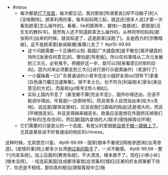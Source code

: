 - #inbox
    - 每次都是[打了疫苗](https://www.zhihu.com/question/459211214/answer/1884571326)，每次都忘记。我对那些[所谓善良][却不动脑子]的人[没啥期待]。颜革利用的事，每年起码两三起，就这还[很多人说]才第一次看到颜革[怎么操作的]。看看，hk的那两年，媒体[一直跟进]，那就是[活生生的教科书]。竟然有人还不知道颜革怎么操作的。从林同学的妈妈[那张照片]出来的时候，就该知道了，这是颜革[没跑了]。全是西方的[宗教暗喻]，这不是颜革那[新闻联播]看哪儿去了？ #pt10-99.99
        - 这个问题需要一个正确的认知: 我国[广大键盘侠]是不敢在[离开键盘的场所][发表任何意见]的，哪怕是[骂老板]。所以任何事情从二次元发展到三次元，必有推手。把握好这一步，就可以[轻易看穿][对岸的动向]，因为对岸必须要走到三次元[进行游行示威类操作]（老游行了）
        - 一小撮操着一口广东普通话的小青年在庄小姐好友郑ss[领导下]拿着[白色康乃馨][迅速聚集]，很不本土化，也不符合[利益相关]家长[表达意见的方式]，而是和[gd青年][惊人相似]。
        - 实际上国内平息了（甚至都不算[完全平息]），国外吵得还凶，应该不能说吵得凶，毕竟是[一边倒地骂]，而且很多人自觉站出来[给大v洗地]，说这是[媒体监督权]。应该说我们[面临的挑战]还是很大的，而且[环境很恶劣]，并且变得越来越恶劣。欧美应该是想在外面挤压掉我们所有的[生存空间]，然后跟[国内拿钱的人]联手[侵蚀掉舆论环境]
    - 它们需要的只是慈父的一个态度，有慈父的爱就能[自带干粮一窝蜂上了](https://www.zhihu.com/question/459103854/answer/1885263288)。尤其是某些说不好普通话的地区的chinese。

这种时候，尤其想念川皇。 #pt9-99.99
    - 国家[根本不重视][网络渗透]和[台湾渗透]。[疫情的事]网上都多少台湾[伸过来的脏手](https://bbs.saraba1st.com/2b/forum.php?mod=viewthread&tid=2004078&extra=page%3D1%26filter%3Dtypeid%26typeid%3D140&page=6)了，一点不敏感。 #pt8-99.98
        - 整个[内宣系统]，加上后面的[教育系统]，不大清洗，根本救不了。现在[小修小补][根本没用]。
        - 哇连前美国[驻成都领事馆]总领事的[情妇]庄某的好友郑某都下场了，你还是不相信，那你真的相当[理智客观中立]哦
